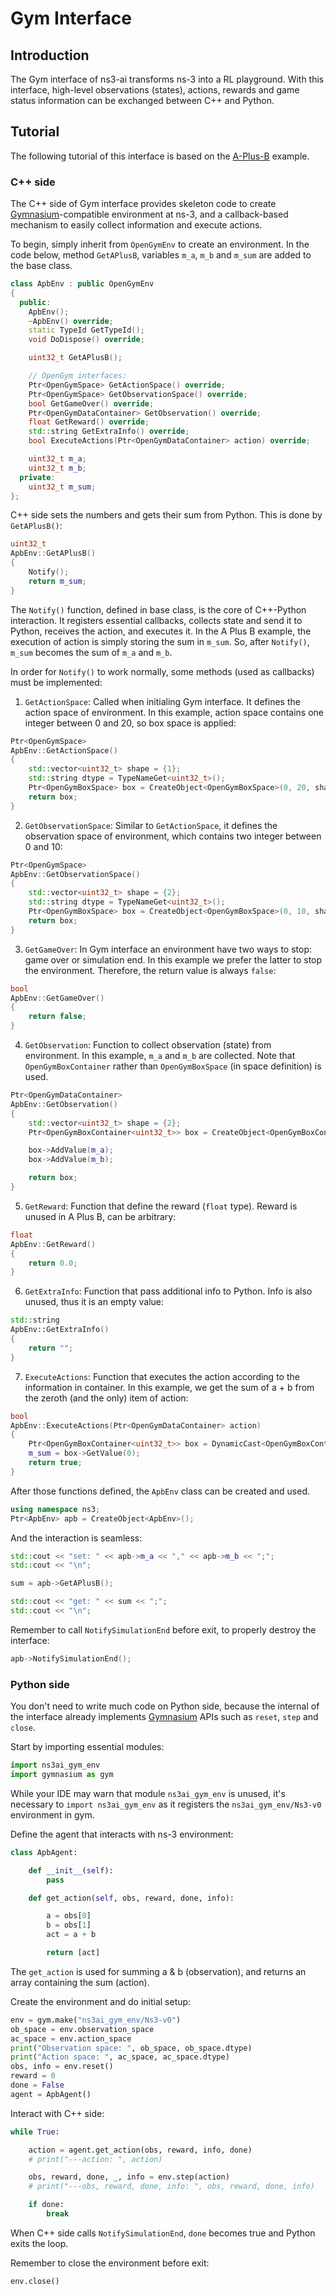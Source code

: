 # Gym Interface

## Introduction

The Gym interface of ns3-ai transforms ns-3 into a RL playground. With this interface, high-level
observations (states), actions, rewards and game status information can be exchanged
between C++ and Python.

## Tutorial

The following tutorial of this interface is based on the [A-Plus-B](../../examples/a-plus-b) example.

### C++ side

The C++ side of Gym interface provides skeleton code to create
[Gymnasium](https://gymnasium.farama.org/index.html)-compatible environment at ns-3,
and a callback-based mechanism to easily collect information and execute actions.

To begin, simply inherit from `OpenGymEnv` to create an environment. In the code below,
method `GetAPlusB`, variables `m_a`, `m_b` and `m_sum` are added to the base class.

```c++
class ApbEnv : public OpenGymEnv
{
  public:
    ApbEnv();
    ~ApbEnv() override;
    static TypeId GetTypeId();
    void DoDispose() override;

    uint32_t GetAPlusB();

    // OpenGym interfaces:
    Ptr<OpenGymSpace> GetActionSpace() override;
    Ptr<OpenGymSpace> GetObservationSpace() override;
    bool GetGameOver() override;
    Ptr<OpenGymDataContainer> GetObservation() override;
    float GetReward() override;
    std::string GetExtraInfo() override;
    bool ExecuteActions(Ptr<OpenGymDataContainer> action) override;

    uint32_t m_a;
    uint32_t m_b;
  private:
    uint32_t m_sum;
};
```

C++ side sets the numbers and gets their sum from Python. This is done by `GetAPlusB()`:

```c++
uint32_t
ApbEnv::GetAPlusB()
{
    Notify();
    return m_sum;
}
```

The `Notify()` function, defined in base class, is the core of C++-Python interaction. It registers essential callbacks,
collects state and send it to Python, receives the action, and executes it.
In the A Plus B example, the execution of action is simply storing the sum in `m_sum`. So, after `Notify()`, `m_sum` becomes the sum
of `m_a` and `m_b`.

In order for `Notify()` to work normally, some methods (used as callbacks) must be implemented:
1. `GetActionSpace`: Called when initialing Gym interface. It defines the action space of environment. In this example, action space
   contains one integer between 0 and 20, so box space is applied:
```c++
Ptr<OpenGymSpace>
ApbEnv::GetActionSpace()
{
    std::vector<uint32_t> shape = {1};
    std::string dtype = TypeNameGet<uint32_t>();
    Ptr<OpenGymBoxSpace> box = CreateObject<OpenGymBoxSpace>(0, 20, shape, dtype);
    return box;
}
```
2. `GetObservationSpace`: Similar to `GetActionSpace`, it defines the observation space of environment, which contains two integer between 0 and 10:
```c++
Ptr<OpenGymSpace>
ApbEnv::GetObservationSpace()
{
    std::vector<uint32_t> shape = {2};
    std::string dtype = TypeNameGet<uint32_t>();
    Ptr<OpenGymBoxSpace> box = CreateObject<OpenGymBoxSpace>(0, 10, shape, dtype);
    return box;
}
```
3. `GetGameOver`: In Gym interface an environment have two ways to stop: game over or simulation end. In this example we
   prefer the latter to stop the environment. Therefore, the return value is always `false`:
```c++
bool
ApbEnv::GetGameOver()
{
    return false;
}
```
4. `GetObservation`: Function to collect observation (state) from environment. In this example, `m_a` and `m_b` are collected.
   Note that `OpenGymBoxContainer` rather than `OpenGymBoxSpace` (in space definition) is used.
```c++
Ptr<OpenGymDataContainer>
ApbEnv::GetObservation()
{
    std::vector<uint32_t> shape = {2};
    Ptr<OpenGymBoxContainer<uint32_t>> box = CreateObject<OpenGymBoxContainer<uint32_t>>(shape);

    box->AddValue(m_a);
    box->AddValue(m_b);

    return box;
}
```
5. `GetReward`: Function that define the reward (`float` type). Reward is unused in A Plus B, can be arbitrary:
```c++
float
ApbEnv::GetReward()
{
    return 0.0;
}
```
6. `GetExtraInfo`: Function that pass additional info to Python. Info is also unused, thus it is an empty value:
```c++
std::string
ApbEnv::GetExtraInfo()
{
    return "";
}
```
7. `ExecuteActions`: Function that executes the action according to the information in container. In this example, we get the
   sum of a + b from the zeroth (and the only) item of action:
```c++
bool
ApbEnv::ExecuteActions(Ptr<OpenGymDataContainer> action)
{
    Ptr<OpenGymBoxContainer<uint32_t>> box = DynamicCast<OpenGymBoxContainer<uint32_t>>(action);
    m_sum = box->GetValue(0);
    return true;
}
```

After those functions defined, the `ApbEnv` class can be created and used.

```c++
using namespace ns3;
Ptr<ApbEnv> apb = CreateObject<ApbEnv>();
```

And the interaction is seamless:

```c++
std::cout << "set: " << apb->m_a << "," << apb->m_b << ";";
std::cout << "\n";

sum = apb->GetAPlusB();

std::cout << "get: " << sum << ";";
std::cout << "\n";
```

Remember to call `NotifySimulationEnd` before exit, to properly destroy the interface:

```c++
apb->NotifySimulationEnd();
```

### Python side

You don't need to write much code on Python side, because the
internal of the interface already implements [Gymnasium](https://gymnasium.farama.org/index.html)
APIs such as `reset`, `step` and `close`.

Start by importing essential modules:

```python
import ns3ai_gym_env
import gymnasium as gym
```

While your IDE may warn that module `ns3ai_gym_env` is unused, it's necessary to `import ns3ai_gym_env`
as it registers the `ns3ai_gym_env/Ns3-v0` environment in gym.

Define the agent that interacts with ns-3 environment:

```python
class ApbAgent:

    def __init__(self):
        pass

    def get_action(self, obs, reward, done, info):

        a = obs[0]
        b = obs[1]
        act = a + b

        return [act]
```

The `get_action` is used for summing a & b (observation), and returns an array containing the sum (action).

Create the environment and do initial setup:

```python
env = gym.make("ns3ai_gym_env/Ns3-v0")
ob_space = env.observation_space
ac_space = env.action_space
print("Observation space: ", ob_space, ob_space.dtype)
print("Action space: ", ac_space, ac_space.dtype)
obs, info = env.reset()
reward = 0
done = False
agent = ApbAgent()
```

Interact with C++ side:

```python
while True:

    action = agent.get_action(obs, reward, info, done)
    # print("---action: ", action)

    obs, reward, done, _, info = env.step(action)
    # print("---obs, reward, done, info: ", obs, reward, done, info)

    if done:
        break
```

When C++ side calls `NotifySimulationEnd`, `done` becomes true and Python exits the loop.

Remember to close the environment before exit:

```python
env.close()
```
